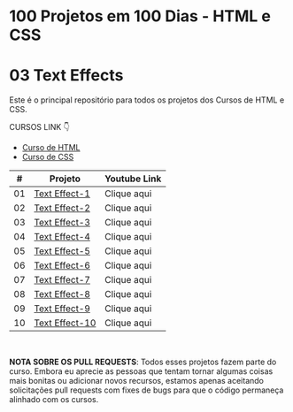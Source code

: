 # 100 Projetos em 100 Dias - HTML e CSS
# 03 Text Effects
Este é o principal repositório para todos os projetos dos Cursos de HTML e CSS.

CURSOS LINK 👇

-   [Curso de HTML](https://johnpires.com/cursos/html-tutorial/)
-   [Curso de CSS](https://johnpires.com/cursos/css-fundamentos-basicos/)


|  #  | Projeto                                                                                                      | Youtube Link    |
| :-: | --------------------------------------------------------------------------------------------------------------------------- | --------------------------------------------------------------------------------- |
| 01  | [Text Effect-1]()      | Clique aqui |
| 02  | [Text Effect-2]()      | Clique aqui |
| 03  | [Text Effect-3]()      | Clique aqui |
| 04  | [Text Effect-4]()      | Clique aqui |
| 05  | [Text Effect-5]()      | Clique aqui |
| 06  | [Text Effect-6]()      | Clique aqui |
| 07  | [Text Effect-7]()      | Clique aqui |
| 08  | [Text Effect-8]()      | Clique aqui |
| 09  | [Text Effect-9]()      | Clique aqui |
| 10  | [Text Effect-10]()      | Clique aqui |


<br>

**NOTA SOBRE OS PULL REQUESTS**: Todos esses projetos fazem parte do curso. Embora eu aprecie as pessoas que tentam tornar algumas coisas mais bonitas ou adicionar novos recursos, estamos apenas aceitando solicitações pull requests com fixes de bugs para que o código permaneça alinhado com os cursos.